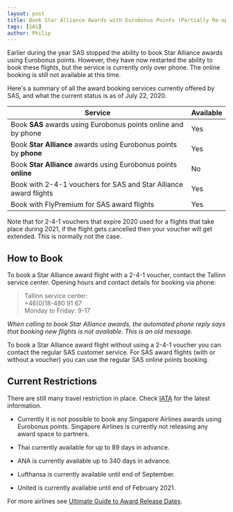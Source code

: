 ```yaml
---
layout: post
title: Book Star Alliance Awards with Eurobonus Points (Partially Re-opened)
tags: [SAS]
author: Philip
---
```


Earlier during the year SAS stopped the ability to book Star Alliance awards using Eurobonus points. However, they have now restarted the ability to book these flights, but the service is currently only over phone. The online booking is still not available at this time.

Here's a summary of all the award booking services currently offered by SAS, and what the current status is as of July 22, 2020.

|Service|Available|
|--|--|
| Book **SAS** awards using Eurobonus points online and by phone | Yes |
| Book **Star Alliance** awards using Eurobonus points by **phone** | Yes |
| Book **Star Alliance** awards using Eurobonus points **online** | No |
| Book with 2-4-1 vouchers for SAS and Star Alliance award flights| Yes |
| Book with FlyPremium for SAS award flights | Yes |

Note that for 2-4-1 vouchers that expire 2020 used for a flights that take place during 2021, if the flight gets cancelled then your voucher will get extended. This is normally not the case.

## How to Book
To book a Star Alliance award flight with a 2-4-1 voucher, contact the Tallinn service center. Opening hours and contact details for booking via phone:

> Tallinn service center:  
+46(0)18-480 91 67  
Monday to Friday: 9-17

*When calling to book Star Alliance awards, the automated phone reply says that booking new flights is not available. This is an old message.*

To book a Star Alliance award flight without using a 2-4-1 voucher you can contact the regular SAS customer service. For SAS award flights (with or without a voucher) you can use the regular SAS online points booking.

## Current Restrictions
There are still many travel restriction in place. Check [IATA](https://www.iatatravelcentre.com/international-travel-document-news/1580226297.htm) for the latest information.

- Currently it is not possible to book any Singapore Airlines awards using Eurobonus points. Singapore Airlines is currently not releasing any award space to partners. 

- Thai currently available for up to 89 days in advance.

- ANA is currently available up to 340 days in advance.

- Lufthansa is currently available until end of September.

- United is currently available until end of February 2021.

For more airlines see [Ultimate Guide to Award Release Dates](https://blog.awardfares.com/ultimate-guide-to-award-release-dates/).
